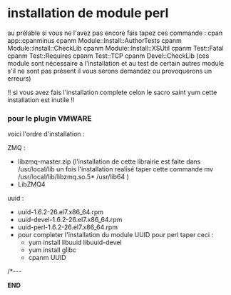 # installation de module perl

au prélable si vous ne l'avez pas encore fais tapez ces commande :
  cpan app::cpanminus
  cpanm Module::Install::AuthorTests
  cpanm Module::Install::CheckLib
  cpanm Module::Install::XSUtil
  cpanm Test::Fatal
  cpanm Test::Requires
  cpanm Test::TCP
  cpanm Devel::CheckLib
  (ces module sont nécessaire a l'installation et au test de certain autres module s'il ne sont pas présent il vous serons demandez ou provoquerons un erreurs)

!! si vous avez fais l'installation complete celon le sacro saint yum cette installation est inutile !!

### pour le plugin VMWARE

voici l'ordre d'installation :

ZMQ :
  + libzmq-master.zip
    (l'installation de cette librairie est faite dans /usr/local/lib un fois l'installation realisé taper cette commande
     mv /usr/local/lib/libzmq.so.5* /usr/lib64 )
  + LibZMQ4
  
uuid :
  + uuid-1.6.2-26.el7.x86_64.rpm	
  + uuid-devel-1.6.2-26.el7.x86_64.rpm
  + uuid-perl-1.6.2-26.el7.x86_64.rpm
  + pour completer l'installation du module UUID pour perl taper ceci :
    + yum install libuuid libuuid-devel
    + yum install glibc
    + cpanm UUID

/*---


__END__
